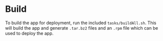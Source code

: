 # Build

To build the app for deployment, run the included `tasks/buildAll.sh`. This will build the app and generate `.tar.bz2` files and an `.rpm` file which can be used to deploy the app.
